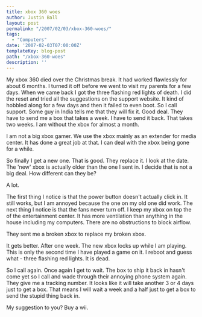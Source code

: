 ```yaml
---
title: xbox 360 woes
author: Justin Ball
layout: post
permalink: "/2007/02/03/xbox-360-woes/"
tags:
  - "Computers"
date: '2007-02-03T07:00:00Z'
templateKey: blog-post
path: "/xbox-360-woes"
description: ''
---
```


My xbox 360 died over the Christmas break. It had worked flawlessly for about 6 months. I turned it off before we went to visit my parents for a few days. When we came back I got the three flashing red lights of death. I did the reset and tried all the suggestions on the support website. It kind of hobbled along for a few days and then it failed to even boot. So I call support. Some guy in India tells me that they will fix it. Good deal. They have to send me a box that takes a week. I have to send it back. That takes two weeks. I am without the xbox for almost a month.

I am not a big xbox gamer. We use the xbox mainly as an extender for media center. It has done a great job at that. I can deal with the xbox being gone for a while.

So finally I get a new one. That is good. They replace it. I look at the date. The 'new' xbox is actually older than the one I sent in. I decide that is not a big deal. How different can they be?

A lot.

The first thing I notice is that the power button doesn't actually click in. It still works, but I am annoyed because the one on my old one did work. The next thing I notice is that the fans never turn off. I keep my xbox on top the of the entertainment center. It has more ventilation than anything in the house including my computers. There are no obstructions to block airflow.

They sent me a broken xbox to replace my broken xbox.

It gets better. After one week. The new xbox locks up while I am playing. This is only the second time I have played a game on it. I reboot and guess what - three flashing red lights. It is dead.

So I call again. Once again I get to wait. The box to ship it back in hasn't come yet so I call and wade through their annoying phone system again. They give me a tracking number. It looks like it will take another 3 or 4 days just to get a box. That means I will wait a week and a half just to get a box to send the stupid thing back in.

My suggestion to you? Buy a wii.
